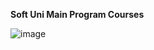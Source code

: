 **Soft Uni Main Program Courses**

![image](https://github.com/user-attachments/assets/822a84fc-0e60-4133-ace7-fb349c5767a7)
